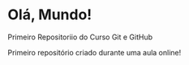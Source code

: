 # Olá, Mundo!
 Primeiro Repositoriio do Curso Git e GitHub

 Primeiro repositório criado durante uma aula online!

